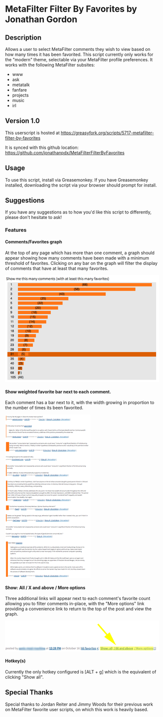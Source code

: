 # MetaFilter Filter By Favorites by Jonathan Gordon

## Description

Allows a user to select MetaFilter comments they wish to view based on how many times it has been favorited. This
script currently only works for the "modern" theme, selectable via your MetaFilter profile preferences. It works with
the following MetaFilter subsites:

+ www
+ ask
+ metatalk
+ fanfare
+ projects
+ music
+ irl

## Version 1.0

This userscript is hosted at https://greasyfork.org/scripts/5717-metafilter-filter-by-favorites

It is synced with this github location: https://github.com/jonathanpdx/MetaFilterFilterByFavorites

## Usage

To use this script, install via Greasemonkey. If you have Greasemonkey installed, downloading the script via your
browser should prompt for install.

## Suggestions

If you have any suggestions as to how you'd like this script to differently, please don't hesitate to ask!

### Features

#### Comments/Favorites graph

At the top of any page which has more than one comment, a graph should appear showing how many comments have been
made with a minimum threshold of favorites. Clicking on any bar on the graph will filter the display of comments that
have at least that many favorites.

![Comment/Favorite Graph](https://raw.githubusercontent.com/jonathanpdx/MetaFilterFilterByFavorites/master/comment-favorite-graph.png "Current selection remains highlighted.")

#### Show weighted favorite bar next to each comment.

Each comment has a bar next to it, with the width growing in proportion to the number of times its been favorited.

![Comments with favorite bar](https://raw.githubusercontent.com/jonathanpdx/MetaFilterFilterByFavorites/master/favorite-highlight-per-comment.png "The more comments the wider the bar.")

#### Show: All / X and above / More options

Three additional links will appear next to each comment's favorite count allowing you to filter comments in-place,
with the "More options" link providing a convenience link to return to the top of the post and view the graph.

![Adjust favorite level per comment](https://raw.githubusercontent.com/jonathanpdx/MetaFilterFilterByFavorites/master/comment.png "Show all / x and above / More options.")

#### Hotkey(s)

Currently the only hotkey configured is [ALT + g] which is the equivalent of clicking "Show all".

## Special Thanks

Special thanks to Jordan Reiter and Jimmy Woods for their previous work on MetaFilter favorite user scripts,
on which this work is heavily based.
